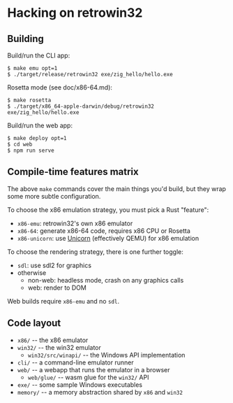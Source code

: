 # Hacking on retrowin32

## Building

Build/run the CLI app:

```
$ make emu opt=1
$ ./target/release/retrowin32 exe/zig_hello/hello.exe
```

Rosetta mode (see doc/x86-64.md):

```
$ make rosetta
$ ./target/x86_64-apple-darwin/debug/retrowin32 exe/zig_hello/hello.exe
```

Build/run the web app:

```
$ make deploy opt=1
$ cd web
$ npm run serve
```

## Compile-time features matrix

The above `make` commands cover the main things you'd build, but they wrap some
more subtle configuration.

To choose the x86 emulation strategy, you must pick a Rust "feature":

- `x86-emu`: retrowin32's own x86 emulator
- `x86-64`: generate x86-64 code, requires x86 CPU or Rosetta
- `x86-unicorn`: use [Unicorn](https://www.unicorn-engine.org/) (effectively
  QEMU) for x86 emulation

To choose the rendering strategy, there is one further toggle:

- `sdl`: use sdl2 for graphics
- otherwise
  - non-web: headless mode, crash on any graphics calls
  - web: render to DOM

Web builds require `x86-emu` and no `sdl`.

## Code layout

- `x86/` -- the x86 emulator
- `win32/` -- the win32 emulator
  - `win32/src/winapi/` -- the Windows API implementation
- `cli/` -- a command-line emulator runner
- `web/` -- a webapp that runs the emulator in a browser
  - `web/glue/` -- wasm glue for the `win32/` API
- `exe/` -- some sample Windows executables
- `memory/` -- a memory abstraction shared by `x86` and `win32`
